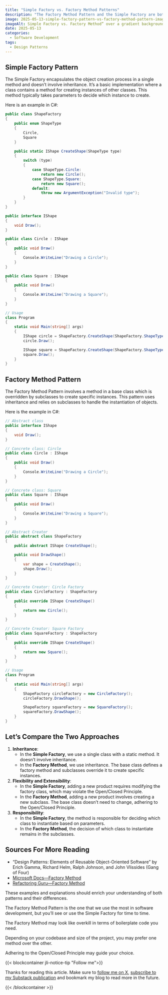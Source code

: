 ```yaml
---
title: "Simple Factory vs. Factory Method Patterns"
description: "The Factory Method Pattern and the Simple Factory are both creational design patterns used to create objects, but they do so in different ways."
image: 2025-05-13-simple-factory-pattern-vs-factory-method-pattern-image.jpg
imageAlt: Simple Factory vs. Factory Method” over a gradient background
date: 2025-05-13
categories:
  - Software Development
tags:
  - Design Patterns
---
```


## Simple Factory Pattern

The Simple Factory encapsulates the object creation process in a single method and doesn’t involve inheritance. It’s a basic implementation where a class contains a method for creating instances of other classes. This method typically takes parameters to decide which instance to create.

Here is an example in C#:

```csharp
public class ShapeFactory
{
    public enum ShapeType
    {
        Circle,
        Square
    }

    public static IShape CreateShape(ShapeType type)
    {
        switch (type)
        {
            case ShapeType.Circle:
                return new Circle();
            case ShapeType.Square:
                return new Square();
            default:
                throw new ArgumentException("Invalid type");
        }
    }
}

public interface IShape
{
    void Draw();
}

public class Circle : IShape
{
    public void Draw()
    {
        Console.WriteLine("Drawing a Circle");
    }
}

public class Square : IShape
{
    public void Draw()
    {
        Console.WriteLine("Drawing a Square");
    }
}

// Usage
class Program
{
    static void Main(string[] args)
    {
        IShape circle = ShapeFactory.CreateShape(ShapeFactory.ShapeType.Circle);
        circle.Draw();

        IShape square = ShapeFactory.CreateShape(ShapeFactory.ShapeType.Square);
        square.Draw();
    }
}
```

## Factory Method Pattern

The Factory Method Pattern involves a method in a base class which is overridden by subclasses to create specific instances. This pattern uses inheritance and relies on subclasses to handle the instantiation of objects.

Here is the example in C#:

```csharp
// Abstract class
public interface IShape
{
    void Draw();
}

// Concrete class: Circle
public class Circle : IShape
{
    public void Draw()
    {
        Console.WriteLine("Drawing a Circle");
    }
}

// Concrete class: Square
public class Square : IShape
{
    public void Draw()
    {
        Console.WriteLine("Drawing a Square");
    }
}

// Abstract Creator
public abstract class ShapeFactory
{
    public abstract IShape CreateShape();

    public void DrawShape()
    {
        var shape = CreateShape();
        shape.Draw();
    }
}

// Concrete Creator: Circle Factory
public class CircleFactory : ShapeFactory
{
    public override IShape CreateShape()
    {
        return new Circle();
    }
}

// Concrete Creator: Square Factory
public class SquareFactory : ShapeFactory
{
    public override IShape CreateShape()
    {
        return new Square();
    }
}

// Usage
class Program
{
    static void Main(string[] args)
    {
        ShapeFactory circleFactory = new CircleFactory();
        circleFactory.DrawShape();

        ShapeFactory squareFactory = new SquareFactory();
        squareFactory.DrawShape();
    }
}

```

## Let’s Compare the Two Approaches

1. **Inheritance**:
   - In the **Simple Factory**, we use a single class with a static method. It doesn’t involve inheritance.
   - In the **Factory Method**, we use inheritance. The base class defines a factory method and subclasses override it to create specific instances.
2. **Flexibility and Extensibility**:
   - In the **Simple Factory**, adding a new product requires modifying the factory class, which may violate the Open/Closed Principle.
   - In the **Factory Method**, adding a new product involves creating a new subclass. The base class doesn’t need to change, adhering to the Open/Closed Principle.
3. **Responsibility**:
   - In the **Simple Factory**, the method is responsible for deciding which class to instantiate based on parameters.
   - In the **Factory Method**, the decision of which class to instantiate remains in the subclasses.

## Sources For More Reading

- “Design Patterns: Elements of Reusable Object-Oriented Software” by Erich Gamma, Richard Helm, Ralph Johnson, and John Vlissides (Gang of Four)
- [Microsoft Docs—Factory Method](https://learn.microsoft.com/en-us/dotnet/standard/design-patterns/factory-method)
- [Refactoring Guru—Factory Method](https://refactoring.guru/design-patterns/factory-method)

These examples and explanations should enrich your understanding of both patterns and their differences.

The Factory Method Pattern is the one that we use the most in software development, but you’ll see or use the Simple Factory for time to time.

The Factory Method may look like overkill in terms of boilerplate code you need.

Depending on your codebase and size of the project, you may prefer one method over the other.

Adhering to the Open/Closed Principle may guide your choice.

{{< blockcontainer jli-notice-tip "Follow me">}}

Thanks for reading this article. Make sure to [follow me on X](https://x.com/LitzlerJeremie), [subscribe to my Substack publication](https://iamjeremie.substack.com/) and bookmark my blog to read more in the future.

{{< /blockcontainer >}}
